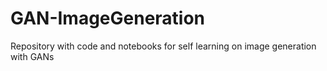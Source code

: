 # GAN-ImageGeneration
Repository with code and notebooks for self learning on image generation with GANs
